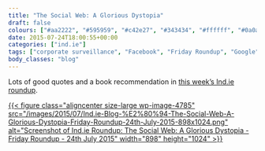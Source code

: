 ```yaml
---
title: "The Social Web: A Glorious Dystopia"
draft: false
colours: ["#aa2222", "#595959", "#c42e27", "#343434", "#ffffff", "#0a0a0a", "#ffffff"]
date: 2015-07-24T18:00:55+00:00
categories: ["ind.ie"]
tags: ["corporate surveillance", "Facebook", "Friday Roundup", "Google", "postcapitalism", "Reddit", "surveillance"]
body_classes: "blog"
---
```


Lots of good quotes and a book recommendation in [this week’s Ind.ie roundup](https://ind.ie/blog/the-social-web-a-glorious-dystopia/).

[{{< figure class="aligncenter size-large wp-image-4785" src="/images/2015/07/Ind.ie-Blog-%E2%80%94-The-Social-Web-A-Glorious-Dystopia-Friday-Roundup-24th-July-2015-898x1024.png" alt="Screenshot of Ind.ie Roundup: The Social Web: A Glorious Dystopia - Friday Roundup - 24th July 2015" width="898" height="1024" >}}](https://ind.ie/blog/the-social-web-a-glorious-dystopia/)

